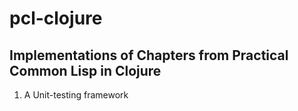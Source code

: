 pcl-clojure
===========

Implementations of Chapters from Practical Common Lisp in Clojure
-----------------------------------------------------------------

1. A Unit-testing framework
